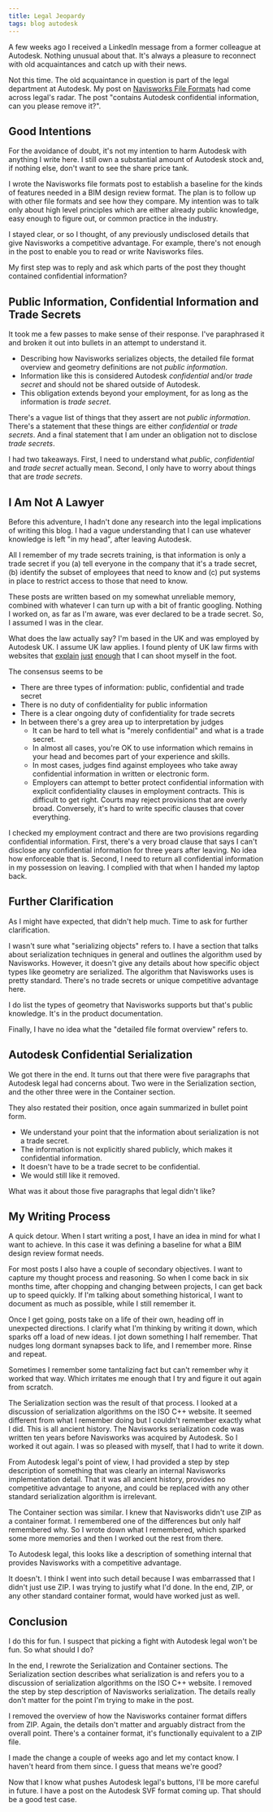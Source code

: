 ```yaml
---
title: Legal Jeopardy
tags: blog autodesk
---
```


A few weeks ago I received a LinkedIn message from a former colleague at Autodesk. Nothing unusual about that. It's always a pleasure to reconnect with old acquaintances and catch up with their news. 

Not this time. The old acquaintance in question is part of the legal department at Autodesk. My post on [Navisworks File Formats](/_posts/2023-10-30-navisworks-file-formats.md) had come across legal's radar. The post "contains Autodesk confidential information, can you please remove it?".

## Good Intentions

For the avoidance of doubt, it's not my intention to harm Autodesk with anything I write here. I still own a substantial amount of Autodesk stock and, if nothing else, don't want to see the share price tank. 

I wrote the Navisworks file formats post to establish a baseline for the kinds of features needed in a BIM design review format. The plan is to follow up with other file formats and see how they compare. My intention was to talk only about high level principles which are either already public knowledge, easy enough to figure out, or common practice in the industry. 

I stayed clear, or so I thought, of any previously undisclosed details that give Navisworks a competitive advantage. For example, there's not enough in the post to enable you to read or write Navisworks files. 

My first step was to reply and ask which parts of the post they thought contained confidential information?

## Public Information, Confidential Information and Trade Secrets

It took me a few passes to make sense of their response. I've paraphrased it and broken it out into bullets in an attempt to understand it. 

* Describing how Navisworks serializes objects, the detailed file format overview and geometry definitions are not *public information*.
* Information like this is considered Autodesk *confidential* and/or *trade secret* and should not be shared outside of Autodesk.
* This obligation extends beyond your employment, for as long as the information is *trade secret*.

There's a vague list of things that they assert are not *public information*. There's a statement that these things are either *confidential* or *trade secrets*. And a final statement that I am under an obligation not to disclose *trade secrets*.

I had two takeaways. First, I need to understand what *public*, *confidential* and *trade secret* actually mean. Second, I only have to worry about things that are *trade secrets*.

## I Am Not A Lawyer

Before this adventure, I hadn't done any research into the legal implications of writing this blog. I had a vague understanding that I can use whatever knowledge is left "in my head", after leaving Autodesk. 

All I remember of my trade secrets training, is that information is only a trade secret if you (a) tell everyone in the company that it's a trade secret, (b) identify the subset of employees that need to know and (c) put systems in place to restrict access to those that need to know. 

These posts are written based on my somewhat unreliable memory, combined with whatever I can turn up with a bit of frantic googling. Nothing I worked on, as far as I'm aware, was ever declared to be a trade secret. So, I assumed I was in the clear.

What does the law actually say? I'm based in the UK and was employed by Autodesk UK. I assume UK law applies. I found plenty of UK law firms with websites that [explain](https://www.gannons.co.uk/insights/duty-confidentiality-employment/) [just](https://www.cooley.com/news/insight/2023/2023-07-05-what-employers-should-know-about-protecting-confidential-information-in-england) [enough](https://www.womblebonddickinson.com/uk/insights/articles-and-briefings/can-former-employees-take-your-confidential-information-their-new) that I can shoot myself in the foot.

The consensus seems to be
* There are three types of information: public, confidential and trade secret
* There is no duty of confidentiality for public information
* There is a clear ongoing duty of confidentiality for trade secrets
* In between there's a grey area up to interpretation by judges
    * It can be hard to tell what is "merely confidential" and what is a trade secret. 
    * In almost all cases, you're OK to use information which remains in your head and becomes part of your experience and skills.
    * In most cases, judges find against employees who take away confidential information in written or electronic form. 
    * Employers can attempt to better protect confidential information with explicit confidentiality clauses in employment contracts. This is difficult to get right. Courts may reject provisions that are overly broad. Conversely, it's hard to write specific clauses that cover everything.

I checked my employment contract and there are two provisions regarding confidential information. First, there's a very broad clause that says I can't disclose any confidential information for three years after leaving. No idea how enforceable that is. Second, I need to return all confidential information in my possession on leaving. I complied with that when I handed my laptop back.

## Further Clarification

As I might have expected, that didn't help much. Time to ask for further clarification.

I wasn't sure what "serializing objects" refers to. I have a section that talks about serialization techniques in general and outlines the algorithm used by Navisworks. However, it doesn't give any details about how specific object types like geometry are serialized. The algorithm that Navisworks uses is pretty standard. There's no trade secrets or unique competitive advantage here.

I do list the types of geometry that Navisworks supports but that's public knowledge. It's in the product documentation.

Finally, I have no idea what the "detailed file format overview" refers to.

## Autodesk Confidential Serialization
 
We got there in the end. It turns out that there were five paragraphs that Autodesk legal had concerns about. Two were in the Serialization section, and the other three were in the Container section. 

They also restated their position, once again summarized in bullet point form.
* We understand your point that the information about serialization is not a trade secret.
* The information is not explicitly shared publicly, which makes it confidential information.
* It doesn't have to be a trade secret to be confidential.
* We would still like it removed.

What was it about those five paragraphs that legal didn't like?

## My Writing Process

A quick detour. When I start writing a post, I have an idea in mind for what I want to achieve. In this case it was defining a baseline for what a BIM design review format needs. 

For most posts I also have a couple of secondary objectives. I want to capture my thought process and reasoning. So when I come back in six months time, after chopping and changing between projects, I can get back up to speed quickly. If I'm talking about something historical, I want to document as much as possible, while I still remember it.

Once I get going, posts take on a life of their own, heading off in unexpected directions. I clarify what I'm thinking by writing it down, which sparks off a load of new ideas. I jot down something I half remember. That nudges long dormant synapses back to life, and I remember more. Rinse and repeat. 

Sometimes I remember some tantalizing fact but can't remember why it worked that way. Which irritates me enough that I try and figure it out again from scratch. 

The Serialization section was the result of that process. I looked at a discussion of serialization algorithms on the ISO C++ website. It seemed different from what I remember doing but I couldn't remember exactly what I did. This is all ancient history. The Navisworks serialization code was written ten years before Navisworks was acquired by Autodesk. So I worked it out again. I was so pleased with myself, that I had to write it down.

From Autodesk legal's point of view, I had provided a step by step description of something that was clearly an internal Navisworks implementation detail. That it was all ancient history, provides no competitive advantage to anyone, and could be replaced with any other standard serialization algorithm is irrelevant.

The Container section was similar. I knew that Navisworks didn't use ZIP as a container format. I remembered one of the differences but only half remembered why. So I wrote down what I remembered, which sparked some more memories and then I worked out the rest from there. 

To Autodesk legal, this looks like a description of something internal that provides Navisworks with a competitive advantage. 

It doesn't. I think I went into such detail because I was embarrassed that I didn't just use ZIP. I was trying to justify what I'd done. In the end, ZIP, or any other standard container format, would have worked just as well. 

## Conclusion

I do this for fun. I suspect that picking a fight with Autodesk legal won't be fun. So what should I do?

In the end, I rewrote the Serialization and Container sections. The Serialization section describes what serialization is and refers you to a discussion of serialization algorithms on the ISO C++ website. I removed the step by step description of Navisworks serialization. The details really don't matter for the point I'm trying to make in the post.

I removed the overview of how the Navisworks container format differs from ZIP. Again, the details don't matter and arguably distract from the overall point. There's a container format, it's functionally equivalent to a ZIP file. 

I made the change a couple of weeks ago and let my contact know. I haven't heard from them since. I guess that means we're good?

Now that I know what pushes Autodesk legal's buttons, I'll be more careful in future. I have a post on the Autodesk SVF format coming up. That should be a good test case.

